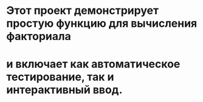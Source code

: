    # Этот проект демонстрирует простую функцию для вычисления факториала
   # и включает как автоматическое тестирование, так и интерактивный ввод.